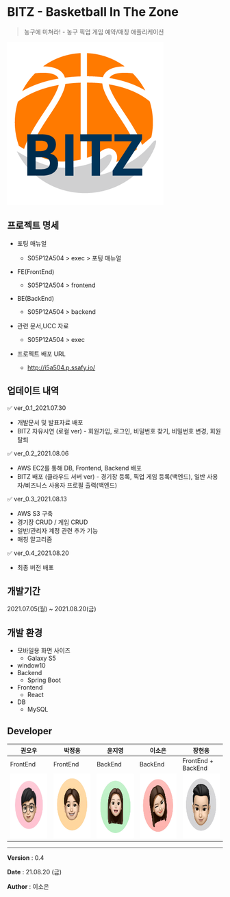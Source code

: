 # BITZ - Basketball In The Zone
> 농구에 미쳐라! - 농구 픽업 게임 예약/매칭 애플리케이션

![bitz_logo_white](README.assets/bitz_logo_white.png)



## 프로젝트 명세
- 포팅 매뉴얼
  - S05P12A504 > exec >  포팅 매뉴얼

- FE(FrontEnd)
  - S05P12A504 > frontend

- BE(BackEnd)
  - S05P12A504 > backend

- 관련 문서,UCC 자료
  - S05P12A504 > exec

- 프로젝트 배포 URL
  - http://i5a504.p.ssafy.io/


## 업데이트 내역
:white_check_mark: ver_0.1_2021.07.30
  - 개발문서 및 발표자료 배포
  - BITZ 자유시연 (로컬 ver) - 회원가입, 로그인, 비밀번호 찾기, 비밀번호 변경, 회원탈퇴

:white_check_mark: ver_0.2_2021.08.06 
  - AWS EC2를 통해 DB, Frontend, Backend 배포
  - BITZ 배포 (클라우드 서버 ver) - 경기장 등록, 픽업 게임 등록(백엔드), 일반 사용자/비즈니스 사용자 프로필 출력(백엔드)

:white_check_mark: ver_0.3_2021.08.13
  - AWS S3 구축
  - 경기장 CRUD / 게임 CRUD
  - 일반/관리자 계정 관련 추가 기능
  - 매칭 알고리즘 

:white_check_mark: ver_0.4_2021.08.20
  - 최종 버전 배포


## 개발기간
2021.07.05(월) ~ 2021.08.20(금)


## 개발 환경
- 모바일용 화면 사이즈
  - Galaxy S5
- window10
- Backend 
  - Spring Boot 
- Frontend 
  - React
- DB
  - MySQL


## Developer
|권오우|박정웅|윤지영|이소은|장현웅|
| ------ | ------ | ------ | ------ | ------ |
| FrontEnd | FrontEnd | BackEnd | BackEnd | FrontEnd + BackEnd |
| <img src="README.assets/image-20210806013407800.png" alt="image-20210806013407800" width="150" height="150" /> | <img src="README.assets/image-20210806013434556.png" alt="image-20210806013434556" width="150" height="150" /> | <img src="README.assets/image-20210806013539276.png" alt="image-20210806013539276"  width="150" height="150" /> | <img src="README.assets/image-20210806013548354.png" alt="image-20210806013548354"  width="150" height="150" /> | <img src="README.assets/image-20210806013557176.png" alt="image-20210806013557176"  width="150" height="150" /> |

  




------

**Version** : 0.4

**Date** : 21.08.20 (금)

**Author** : 이소은
